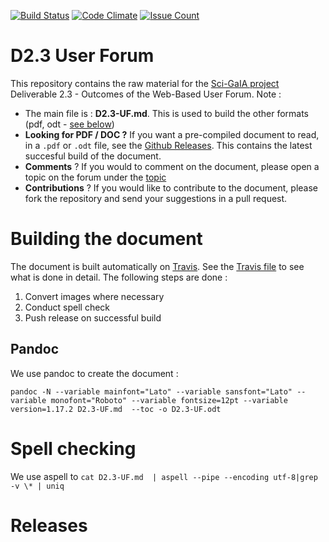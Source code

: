[![Build Status](https://travis-ci.org/sci-gaia/D2.3UserForum.svg?branch=master)](https://travis-ci.org/sci-gaia/D2.3UserForum) [![Code Climate](https://codeclimate.com/github/sci-gaia/D2.3UserForum/badges/gpa.svg)](https://codeclimate.com/github/sci-gaia/D2.3UserForum) [![Issue Count](https://codeclimate.com/github/sci-gaia/D2.3UserForum/badges/issue_count.svg)](https://codeclimate.com/github/sci-gaia/D2.3UserForum)

# D2.3 User Forum

This repository contains the raw material for the [Sci-GaIA project](https://www.sci-gaia.eu) Deliverable 2.3 - Outcomes of the Web-Based User Forum. Note :

  * The main file is : **D2.3-UF.md**. This is used to build the other formats (pdf, odt - [see below](#building-the-document))
  * **Looking for PDF / DOC ?** If you want a pre-compiled document to read, in a `.pdf` or `.odt` file, see the [Github Releases](https://github.com/sci-gaia/D2.3UserForum/releases). This contains  the latest succesful build of the document.
  * **Comments** ? If you would to comment on the document, please open a topic on the forum under the [topic](http://discourse.sci-gaia.eu/t/skeleton-of-d2-3-outcomes-of-the-webbased-user-forum/2478/2)
  * **Contributions** ? If you would like to contribute to the document, please fork the repository and send your suggestions in a pull request.

#  Building the document

The document is built automatically on [Travis](https://travis-ci.org/sci-gaia/D2.3UserForum). See the [Travis file](.travis.yml) to see what is done in detail. The following steps are done :

  1. Convert images where necessary
  2. Conduct spell check
  3. Push release on successful build


## Pandoc

We use pandoc to create the document :

`pandoc -N --variable mainfont="Lato" --variable sansfont="Lato" --variable monofont="Roboto" --variable fontsize=12pt --variable version=1.17.2 D2.3-UF.md  --toc -o D2.3-UF.odt`

#  Spell checking

We use aspell to
`cat D2.3-UF.md  | aspell --pipe --encoding utf-8|grep -v \* | uniq`

# Releases
